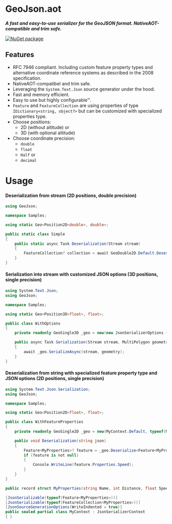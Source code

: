 # GeoJson.aot

***A fast and easy-to-use serializer for the GeoJSON format. NativeAOT-compatible and trim safe.***

[![NuGet package](https://img.shields.io/nuget/v/GeoJson.aot.svg)](https://www.nuget.org/packages/GeoJSON.aot)

## Features

* RFC 7946 compliant. Including custom feature property
 types and alternative coordinate reference systems as described in the 2008 specification.
* NativeAOT-compatibel and trim safe.
* Leveraging the `System.Text.Json` source generator under the hood.
* Fast and memory efficient.
* Easy to use but highly configurable™.
* `Feature` and `FeatureCollection` are using properties of type `IDictionary<string, object?>` but can be customized with specialized properties type.
* Choose positions:
  * 2D (without altitude) or
  * 3D (with optional altitude)
* Choose coordinate precision:
  * `double`
  * `float`
  * `Half` or
  * `decimal`

# Usage

#### Deserialization from stream (2D positions, double precision)

```cs
using GeoJson;

namespace Samples;

using static Geo<Position2D<double>, double>;

public static class Simple
{
    public static async Task Deserialization(Stream stream)
    {
        FeatureCollection? collection = await GeoDouble2D.Default.DeserializeAsync<FeatureCollection>(stream);
    }
}
```

#### Serialization into stream with customized JSON options (3D positions, single precision)
```cs
using System.Text.Json;
using GeoJson;

namespace Samples;

using static Geo<Position3D<float>, float>;

public class WithOptions
{
    private readonly GeoSingle3D _geo = new(new JsonSerializerOptions { WriteIndented = true });

    public async Task Serialization(Stream stream, MultiPolygon geometry)
    {
        await _geo.SerializeAsync(stream, geometry);
    }
}
```
#### Deserialization from string with specialized feature property type and JSON options (2D positions, single precision)
```cs
using System.Text.Json.Serialization;
using GeoJson;

namespace Samples;

using static Geo<Position2D<float>, float>;

public class WithFeatureProperties
{
    private readonly GeoSingle2D _geo = new(MyContext.Default, typeof(MyProperties));

    public void Deserialization(string json)
    {
        Feature<MyProperties>? feature = _geo.Deserialize<Feature<MyProperties>>(json);
        if (feature is not null)
        {
            Console.WriteLine(feature.Properties.Speed);
        }
    }
}

public record struct MyProperties(string Name, int Distance, float Speed);

[JsonSerializable(typeof(Feature<MyProperties>))]
[JsonSerializable(typeof(FeatureCollection<MyProperties>))]
[JsonSourceGenerationOptions(WriteIndented = true)]
public sealed partial class MyContext : JsonSerializerContext
{ }
```

